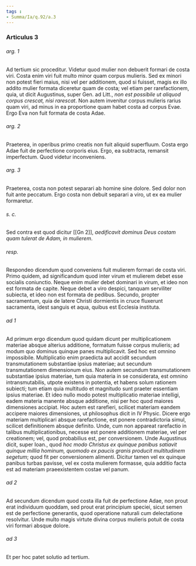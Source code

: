 ```yaml
---
tags : 
- Summa/Ia/q.92/a.3
---
```


### Articulus 3

###### arg. 1
Ad tertium sic proceditur. Videtur quod mulier non debuerit formari de costa viri. Costa enim viri fuit multo minor quam corpus mulieris. Sed ex minori non potest fieri maius, nisi vel per additionem, quod si fuisset, magis ex illo addito mulier formata diceretur quam de costa; vel etiam per rarefactionem, quia, ut dicit Augustinus, super Gen. ad Litt., *non est possibile ut aliquod corpus crescat, nisi rarescat*. Non autem invenitur corpus mulieris rarius quam viri, ad minus in ea proportione quam habet costa ad corpus Evae. Ergo Eva non fuit formata de costa Adae.

###### arg. 2
Praeterea, in operibus primo creatis non fuit aliquid superfluum. Costa ergo Adae fuit de perfectione corporis eius. Ergo, ea subtracta, remansit imperfectum. Quod videtur inconveniens.

###### arg. 3
Praeterea, costa non potest separari ab homine sine dolore. Sed dolor non fuit ante peccatum. Ergo costa non debuit separari a viro, ut ex ea mulier formaretur.

###### s. c.
Sed contra est quod dicitur [[Gn 2]], *aedificavit dominus Deus costam quam tulerat de Adam, in mulierem*.

###### resp.
Respondeo dicendum quod conveniens fuit mulierem formari de costa viri. Primo quidem, ad significandum quod inter virum et mulierem debet esse socialis coniunctio. Neque enim mulier debet dominari in virum, et ideo non est formata de capite. Neque debet a viro despici, tanquam serviliter subiecta, et ideo non est formata de pedibus. Secundo, propter sacramentum, quia de latere Christi dormientis in cruce fluxerunt sacramenta, idest sanguis et aqua, quibus est Ecclesia instituta.

###### ad 1
Ad primum ergo dicendum quod quidam dicunt per multiplicationem materiae absque alterius additione, formatum fuisse corpus mulieris; ad modum quo dominus quinque panes multiplicavit. Sed hoc est omnino impossibile. Multiplicatio enim praedicta aut accidit secundum transmutationem substantiae ipsius materiae; aut secundum transmutationem dimensionum eius. Non autem secundum transmutationem substantiae ipsius materiae, tum quia materia in se considerata, est omnino intransmutabilis, utpote existens in potentia, et habens solum rationem subiecti; tum etiam quia multitudo et magnitudo sunt praeter essentiam ipsius materiae. Et ideo nullo modo potest multiplicatio materiae intelligi, eadem materia manente absque additione, nisi per hoc quod maiores dimensiones accipiat. Hoc autem est rarefieri, scilicet materiam eandem accipere maiores dimensiones, ut philosophus dicit in IV Physic. Dicere ergo materiam multiplicari absque rarefactione, est ponere contradictoria simul, scilicet definitionem absque definito. Unde, cum non appareat rarefactio in talibus multiplicationibus, necesse est ponere additionem materiae, vel per creationem; vel, quod probabilius est, per conversionem. Unde Augustinus dicit, super Ioan., quod *hoc modo Christus ex quinque panibus satiavit quinque millia hominum, quomodo ex paucis granis producit multitudinem segetum*; quod fit per conversionem alimenti. Dicitur tamen vel ex quinque panibus turbas pavisse, vel ex costa mulierem formasse, quia additio facta est ad materiam praeexistentem costae vel panum.

###### ad 2
Ad secundum dicendum quod costa illa fuit de perfectione Adae, non prout erat individuum quoddam, sed prout erat principium speciei, sicut semen est de perfectione generantis, quod operatione naturali cum delectatione resolvitur. Unde multo magis virtute divina corpus mulieris potuit de costa viri formari absque dolore.

###### ad 3
Et per hoc patet solutio ad tertium.

